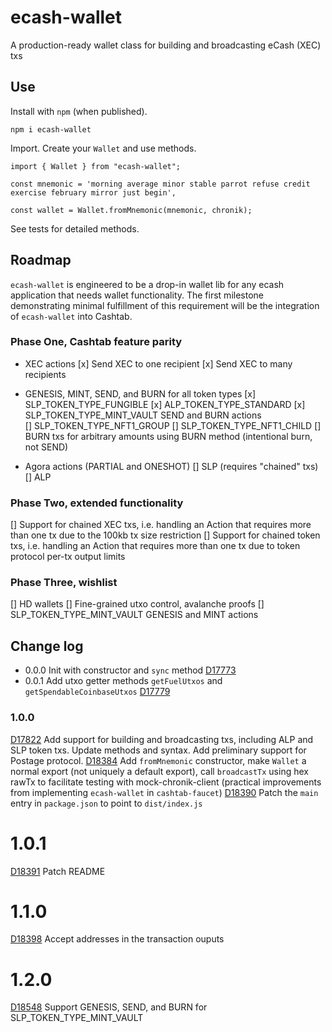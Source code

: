 # ecash-wallet

A production-ready wallet class for building and broadcasting eCash (XEC) txs

## Use

Install with `npm` (when published).

`npm i ecash-wallet`

Import. Create your `Wallet` and use methods.

```
import { Wallet } from "ecash-wallet";

const mnemonic = 'morning average minor stable parrot refuse credit exercise february mirror just begin',

const wallet = Wallet.fromMnemonic(mnemonic, chronik);
```

See tests for detailed methods.

## Roadmap

`ecash-wallet` is engineered to be a drop-in wallet lib for any ecash application that needs wallet functionality. The first milestone demonstrating minimal fulfillment of this requirement will be the integration of `ecash-wallet` into Cashtab.

### Phase One, Cashtab feature parity

-   XEC actions
    [x] Send XEC to one recipient
    [x] Send XEC to many recipients

-   GENESIS, MINT, SEND, and BURN for all token types
    [x] SLP_TOKEN_TYPE_FUNGIBLE
    [x] ALP_TOKEN_TYPE_STANDARD
    [x] SLP_TOKEN_TYPE_MINT_VAULT SEND and BURN actions  
    [] SLP_TOKEN_TYPE_NFT1_GROUP
    [] SLP_TOKEN_TYPE_NFT1_CHILD
    [] BURN txs for arbitrary amounts using BURN method (intentional burn, not SEND)
-   Agora actions (PARTIAL and ONESHOT)
    [] SLP (requires "chained" txs)
    [] ALP

### Phase Two, extended functionality

[] Support for chained XEC txs, i.e. handling an Action that requires more than one tx due to the 100kb tx size restriction
[] Support for chained token txs, i.e. handling an Action that requires more than one tx due to token protocol per-tx output limits

### Phase Three, wishlist

[] HD wallets
[] Fine-grained utxo control, avalanche proofs
[] SLP_TOKEN_TYPE_MINT_VAULT GENESIS and MINT actions

## Change log

-   0.0.0 Init with constructor and `sync` method [D17773](https://reviews.bitcoinabc.org/D17773)
-   0.0.1 Add utxo getter methods `getFuelUtxos` and `getSpendableCoinbaseUtxos` [D17779](https://reviews.bitcoinabc.org/D17779)

### 1.0.0

[D17822](https://reviews.bitcoinabc.org/D17822) Add support for building and broadcasting txs, including ALP and SLP token txs. Update methods and syntax. Add preliminary support for Postage protocol.
[D18384](https://reviews.bitcoinabc.org/D18384) Add `fromMnemonic` constructor, make `Wallet` a normal export (not uniquely a default export), call `broadcastTx` using hex rawTx to facilitate testing with mock-chronik-client (practical improvements from implementing `ecash-wallet` in `cashtab-faucet`)
[D18390](https://reviews.bitcoinabc.org/D18390) Patch the `main` entry in `package.json` to point to `dist/index.js`

# 1.0.1

[D18391](https://reviews.bitcoinabc.org/D18391) Patch README

# 1.1.0

[D18398](https://reviews.bitcoinabc.org/D18398) Accept addresses in the transaction ouputs

# 1.2.0

[D18548](https://reviews.bitcoinabc.org/D18548) Support GENESIS, SEND, and BURN for SLP_TOKEN_TYPE_MINT_VAULT
